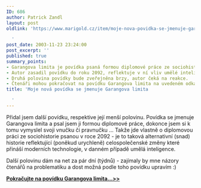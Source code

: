 ```yaml
---
ID: 686
author: Patrick Zandl
layout: post
oldlink: 'https://www.marigold.cz/item/moje-nova-povidka-se-jmenuje-garangova-limita

  '
post_date: 2003-11-23 23:24:00
post_excerpt: ''
published: true
summary_points:
- Garangova limita je povídka psaná formou diplomové práce ze sociohistorie.
- Autor zasadil povídku do roku 2092, reflektuje v ní vliv umělé inteligence.
- Druhá polovina povídky bude zveřejněna brzy, autor čeká na reakce.
- Čtenáři mohou pokračovat na povídku Garangova limita na uvedeném odkazu.
title: 'Moje nová povídka se jmenuje Garangova limita

  '
---
```


<p>
Přidal jsem další povídku, respektive její menší polovinu. Povídka se jmenuje Garangova limita a psal jsem ji formou diplomové práce, dokonce jsem si k tomu vymyslel svoji vnučku či pravnučku ... Takže jde vlastně o diplomovou práci ze sociohistorie psanou v roce 2092 - je to taková alternativní (snad) historie reflektující (poněkud urychleně) celospolečenské změny které přináší moderních technologie, v danném případě umělá inteligence. </p>

<p>
Další polovinu dám na net za pár dní (týdnů) - zajímaly by mne názory čtenářů na problematiku a dost možná podle toho povídku upravím :)</p>

<p>
<A href="http://beta.marigold.cz/povidky/garangovalimita031123.html"><STRONG>Pokračujte na povídku Garangova limita...&gt;&gt;</STRONG></A></p>
